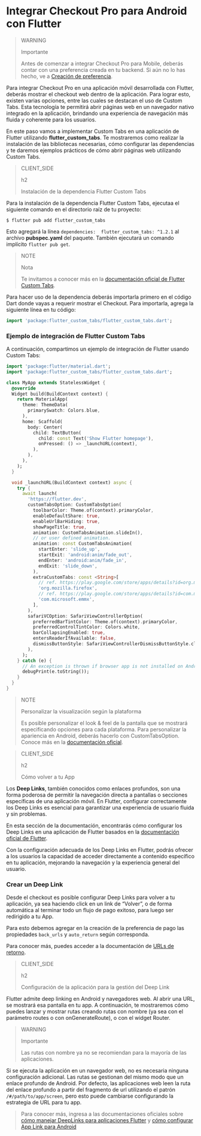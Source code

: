 # Integrar Checkout Pro para Android con Flutter

> WARNING
>
> Importante
>
> Antes de comenzar a integrar Checkout Pro para Mobile, deberás contar con una preferencia creada en tu backend. Si aún no lo has hecho, ve a [Creación de preferencia](/developers/es/docs/checkout-pro/integrate-preferences).

Para integrar Checkout Pro en una aplicación móvil desarrollada con Flutter, deberás mostrar el checkout web dentro de la aplicación. Para lograr esto, existen varias opciones, entre las cuales se destacan el uso de Custom Tabs. Esta tecnología te permitirá abrir páginas web en un navegador nativo integrado en la aplicación, brindando una experiencia de navegación más fluida y coherente para los usuarios.

En este paso vamos a implementar Custom Tabs en una aplicación de Flutter utilizando **flutter_custom_tabs**. Te mostraremos como realizar la instalación de las bibliotecas necesarias, cómo configurar las dependencias y te daremos ejemplos prácticos de cómo abrir páginas web utilizando Custom Tabs.

> CLIENT_SIDE
>
> h2
>
> Instalación de la dependencia Flutter Custom Tabs

Para la instalación de la dependencia Flutter Custom Tabs, ejecutaa el siguiente comando en el directorio raíz de tu proyecto:

```terminal
$ flutter pub add flutter_custom_tabs
```

Esto agregará la línea `dependencies:  flutter_custom_tabs: ^1.2.1` al archivo **pubspec.yaml** del paquete. También ejecutará un comando implícito `flutter pub get`.

> NOTE
>
> Nota
> 
> Te invitamos a conocer más en la [documentación oficial de Flutter Custom Tabs](https://pub.dev/packages/flutter_custom_tabs).

Para hacer uso de la dependencia deberás importarla primero en el código Dart donde vayas a requerir mostrar el Checkout. Para importarla, agrega la siguiente línea en tu código:

```dart
import 'package:flutter_custom_tabs/flutter_custom_tabs.dart';
```

### Ejemplo de integración de Flutter Custom Tabs

A continuación, compartimos un ejemplo de integración de Flutter usando Custom Tabs:

```dart
import 'package:flutter/material.dart';
import 'package:flutter_custom_tabs/flutter_custom_tabs.dart';

class MyApp extends StatelessWidget {
  @override
  Widget build(BuildContext context) {
    return MaterialApp(
      theme: ThemeData(
        primarySwatch: Colors.blue,
      ),
      home: Scaffold(
        body: Center(
          child: TextButton(
            child: const Text('Show Flutter homepage'),
            onPressed: () => _launchURL(context),
          ),
        ),
      ),
    );
  }

  void _launchURL(BuildContext context) async {
    try {
      await launch(
        'https://flutter.dev',
        customTabsOption: CustomTabsOption(
          toolbarColor: Theme.of(context).primaryColor,
          enableDefaultShare: true,
          enableUrlBarHiding: true,
          showPageTitle: true,
          animation: CustomTabsAnimation.slideIn(),
          // or user defined animation.
          animation: const CustomTabsAnimation(
            startEnter: 'slide_up',
            startExit: 'android:anim/fade_out',
            endEnter: 'android:anim/fade_in',
            endExit: 'slide_down',
          ),
          extraCustomTabs: const <String>[
            // ref. https://play.google.com/store/apps/details?id=org.mozilla.firefox
            'org.mozilla.firefox',
            // ref. https://play.google.com/store/apps/details?id=com.microsoft.emmx
            'com.microsoft.emmx',
          ],
        ),                    
        safariVCOption: SafariViewControllerOption(
          preferredBarTintColor: Theme.of(context).primaryColor,
          preferredControlTintColor: Colors.white,
          barCollapsingEnabled: true,
          entersReaderIfAvailable: false,
          dismissButtonStyle: SafariViewControllerDismissButtonStyle.close,        
        ),
      );
    } catch (e) {
      // An exception is thrown if browser app is not installed on Android device.
      debugPrint(e.toString());
    }
  }
}
```

> NOTE
>
> Personalizar la visualización según la plataforma
>
> Es posible personalizar el look & feel de la pantalla que se mostrará especificando opciones para cada plataforma. Para personalizar la apariencia en Android, deberás hacerlo con CustomTabsOption. Conoce más en la [documentación oficial](https://pub.dev/packages/flutter_custom_tabs).

> CLIENT_SIDE
>
> h2
>
> Cómo volver a tu App 

Los **Deep Links**, también conocidos como enlaces profundos, son una forma poderosa de permitir la navegación directa a pantallas o secciones específicas de una aplicación móvil. En Flutter, configurar correctamente los Deep Links es esencial para garantizar una experiencia de usuario fluida y sin problemas.

En esta sección de la documentación, encontrarás cómo configurar los Deep Links en una aplicación de Flutter basados en la [documentación oficial de Flutter](https://docs.flutter.dev/ui/navigation/deep-linking?gclid=CjwKCAjwrranBhAEEiwAzbhNtSuZ4qnpJoRrs1AgJ8SzP80sc4EmZA3_VlFInWPQ-42suf1Wm31K9RoC0f4QAvD_BwE&gclsrc=aw.ds).

Con la configuración adecuada de los Deep Links en Flutter, podrás ofrecer a los usuarios la capacidad de acceder directamente a contenido específico en tu aplicación, mejorando la navegación y la experiencia general del usuario.


### Crear un Deep Link

Desde el checkout es posible configurar Deep Links para volver a tu aplicación, ya sea haciendo click en un link de “Volver”, o de forma automática al terminar todo un flujo de pago exitoso, para luego ser redirigido a tu App.

Para esto debemos agregar en la creación de la preferencia de pago las propiedades `back_urls` y `auto_return` según corresponda.

Para conocer más, puedes acceder a la documentación de [URLs de retorno](/developers/es/docs/checkout-pro/checkout-customization/user-interface/redirection).

> CLIENT_SIDE
>
> h2
>
> Configuración de la aplicación para la gestión del Deep Link

Flutter admite deep linking en Android y navegadores web. Al abrir una URL, se mostrará esa pantalla en tu app. A continuación, te mostraremos cómo puedes lanzar y mostrar rutas creando rutas con nombre (ya sea con el parámetro routes o con onGenerateRoute), o con el widget Router.

> WARNING
> 
> Importante
> 
> Las rutas con nombre ya no se recomiendan para la mayoría de las aplicaciones.

Si se ejecuta la aplicación en un navegador web, no es necesaria ninguna configuración adicional. Las rutas se gestionan del mismo modo que un enlace profundo de Android. Por defecto, las aplicaciones web leen la ruta del enlace profundo a partir del fragmento de url utilizando el patrón `/#/path/to/app/screen`, pero esto puede cambiarse configurando la estrategia de URL para tu app. 

> Para conocer más, ingresa a las documentaciones oficiales sobre [cómo manejar DeepLinks para aplicaciones Flutter](https://medium.com/flutter-community/deep-links-and-flutter-applications-how-to-handle-them-properly-8c9865af9283) y [cómo configurar App Link para Android](https://docs.flutter.dev/cookbook/navigation/set-up-app-links)